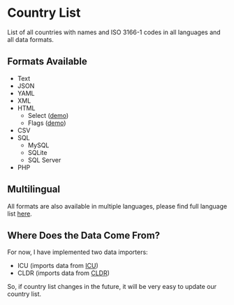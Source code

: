 Country List
============

List of all countries with names and ISO 3166-1 codes in all languages and all data formats.

Formats Available
-----------------

- Text
- JSON
- YAML
- XML
- HTML
    * Select ([demo](http://country-list.umpirsky.com/country.html))
    * Flags ([demo](http://country-list.umpirsky.com/country.flags.html))
- CSV
- SQL
    * MySQL
    * SQLite
    * SQL Server
- PHP

Multilingual
------------

All formats are also available in multiple languages, please find full language list [here](https://github.com/umpirsky/country-list/tree/master/country/cldr).

Where Does the Data Come From?
------------------------------

For now, I have implemented two data importers:

* ICU (imports data from [ICU](http://site.icu-project.org/))
* CLDR (imports data from [CLDR](http://cldr.unicode.org/))

So, if country list changes in the future, it will be very easy to update our country list.
